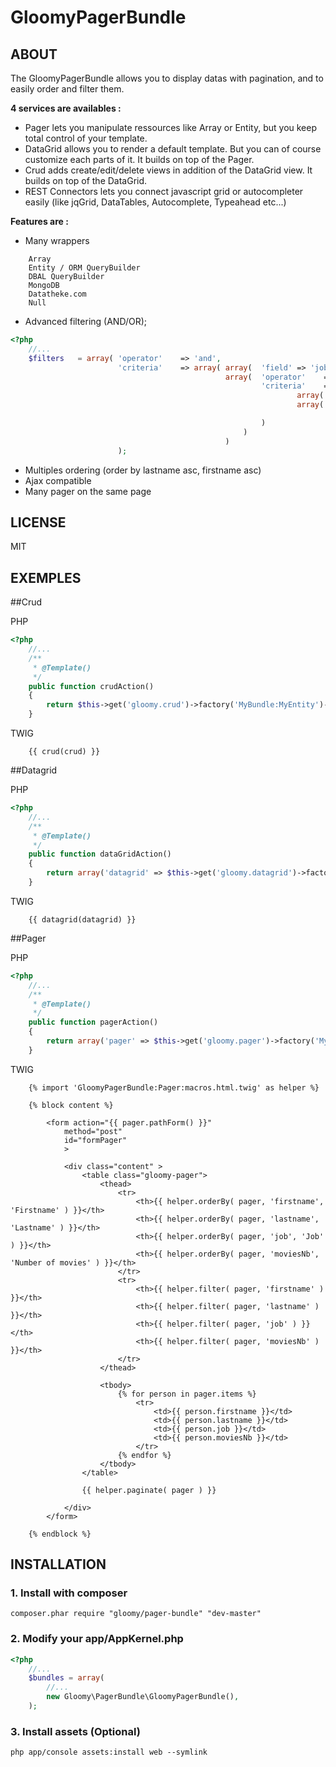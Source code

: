 GloomyPagerBundle
=================

ABOUT
-----

The GloomyPagerBundle allows you to display datas with pagination, and to easily order and filter them.

**4 services are availables :**
- Pager lets you manipulate ressources like Array or Entity, but you keep total control of your template.
- DataGrid allows you to render a default template. But you can of course customize each parts of it. It builds on top of the Pager.
- Crud adds create/edit/delete views in addition of the DataGrid view. It builds on top of the DataGrid.
- REST Connectors lets you connect javascript grid or autocompleter easily (like jqGrid, DataTables, Autocomplete, Typeahead etc...)

**Features are :**
- Many wrappers
```
    Array
    Entity / ORM QueryBuilder
    DBAL QueryBuilder
    MongoDB
    Datatheke.com
    Null
```

- Advanced filtering (AND/OR);
``` php
<?php
    //...
    $filters   = array( 'operator'    => 'and',
                        'criteria'    => array( array(  'field' => 'job', 'operator' => 'contains', 'value' => 'Director' ),
                                                array(  'operator'    => 'or',
                                                        'criteria'    => array(
                                                                array( 'field' => 'firstname', 'operator' => 'contains', 'value' => 'y' ),
                                                                array( 'field' => 'moviesNb', 'operator' => 'less', 'value' => 30 ),

                                                        )
                                                    )
                                                )
                        );
```

- Multiples ordering (order by lastname asc, firstname asc)
- Ajax compatible
- Many pager on the same page

LICENSE
-------

MIT

EXEMPLES
--------

##Crud

PHP

``` php
<?php
    //...
    /**
     * @Template()
     */
    public function crudAction()
    {
        return $this->get('gloomy.crud')->factory('MyBundle:MyEntity')->handle();
    }
```

TWIG

``` html+django
    {{ crud(crud) }}
```

##Datagrid

PHP

``` php
<?php
    //...
    /**
     * @Template()
     */
    public function dataGridAction()
    {
        return array('datagrid' => $this->get('gloomy.datagrid')->factory('MyBundle:MyEntity'));
    }
```

TWIG

``` html+django
    {{ datagrid(datagrid) }}
```

##Pager

PHP

``` php
<?php
    //...
    /**
     * @Template()
     */
    public function pagerAction()
    {
        return array('pager' => $this->get('gloomy.pager')->factory('MyBundle:MyEntity'));
    }
```

TWIG

``` html+django
    {% import 'GloomyPagerBundle:Pager:macros.html.twig' as helper %}

    {% block content %}

        <form action="{{ pager.pathForm() }}"
            method="post"
            id="formPager"
            >

            <div class="content" >
                <table class="gloomy-pager">
                    <thead>
                        <tr>
                            <th>{{ helper.orderBy( pager, 'firstname', 'Firstname' ) }}</th>
                            <th>{{ helper.orderBy( pager, 'lastname', 'Lastname' ) }}</th>
                            <th>{{ helper.orderBy( pager, 'job', 'Job' ) }}</th>
                            <th>{{ helper.orderBy( pager, 'moviesNb', 'Number of movies' ) }}</th>
                        </tr>
                        <tr>
                            <th>{{ helper.filter( pager, 'firstname' ) }}</th>
                            <th>{{ helper.filter( pager, 'lastname' ) }}</th>
                            <th>{{ helper.filter( pager, 'job' ) }}</th>
                            <th>{{ helper.filter( pager, 'moviesNb' ) }}</th>
                        </tr>
                    </thead>

                    <tbody>
                        {% for person in pager.items %}
                            <tr>
                                <td>{{ person.firstname }}</td>
                                <td>{{ person.lastname }}</td>
                                <td>{{ person.job }}</td>
                                <td>{{ person.moviesNb }}</td>
                            </tr>
                        {% endfor %}
                    </tbody>
                </table>

                {{ helper.paginate( pager ) }}

            </div>
        </form>

    {% endblock %}
```

INSTALLATION
------------

### 1. Install with composer

    composer.phar require "gloomy/pager-bundle" "dev-master"

### 2. Modify your app/AppKernel.php

``` php
<?php
    //...
    $bundles = array(
        //...
        new Gloomy\PagerBundle\GloomyPagerBundle(),
    );
```

### 3. Install assets (Optional)

    php app/console assets:install web --symlink
